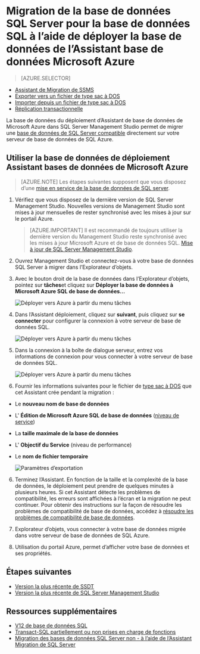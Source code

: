 <properties
   pageTitle="Migration de la base de données SQL Server pour la base de données SQL à l’aide de déployer la base de données de l’Assistant base de données Microsoft Azure | Microsoft Azure"
   description="Base de données de SQL Microsoft Azure, migration de base de données, l’Assistant base de données Microsoft Azure"
   services="sql-database"
   documentationCenter=""
   authors="CarlRabeler"
   manager="jhubbard"
   editor=""/>

<tags
   ms.service="sql-database"
   ms.devlang="NA"
   ms.topic="article"
   ms.tgt_pltfrm="NA"
   ms.workload="sqldb-migrate"
   ms.date="08/24/2016"
   ms.author="carlrab"/>

# <a name="migrate-sql-server-database-to-sql-database-using-deploy-database-to-microsoft-azure-database-wizard"></a>Migration de la base de données SQL Server pour la base de données SQL à l’aide de déployer la base de données de l’Assistant base de données Microsoft Azure


> [AZURE.SELECTOR]
- [Assistant de Migration de SSMS](sql-database-cloud-migrate-compatible-using-ssms-migration-wizard.md)
- [Exporter vers un fichier de type sac à DOS](sql-database-cloud-migrate-compatible-export-bacpac-ssms.md)
- [Importer depuis un fichier de type sac à DOS](sql-database-cloud-migrate-compatible-import-bacpac-ssms.md)
- [Réplication transactionnelle](sql-database-cloud-migrate-compatible-using-transactional-replication.md)

La base de données du déploiement d’Assistant de base de données de Microsoft Azure dans SQL Server Management Studio permet de migrer une [base de données de SQL Server compatible](sql-database-cloud-migrate.md) directement sur votre serveur de base de données de SQL Azure.

## <a name="use-the-deploy-database-to-microsoft-azure-database-wizard"></a>Utiliser la base de données de déploiement Assistant bases de données de Microsoft Azure

> [AZURE.NOTE] Les étapes suivantes supposent que vous disposez d’une [mise en service de la base de données de SQL server](https://azure.microsoft.com/documentation/learning-paths/sql-database-training-learn-sql-database/).

1. Vérifiez que vous disposez de la dernière version de SQL Server Management Studio. Nouvelles versions de Management Studio sont mises à jour mensuelles de rester synchronisé avec les mises à jour sur le portail Azure.

    > [AZURE.IMPORTANT] Il est recommandé de toujours utiliser la dernière version du Management Studio reste synchronisé avec les mises à jour Microsoft Azure et de base de données SQL. [Mise à jour de SQL Server Management Studio](https://msdn.microsoft.com/library/mt238290.aspx).

2. Ouvrez Management Studio et connectez-vous à votre base de données SQL Server à migrer dans l’Explorateur d’objets.
3. Avec le bouton droit de la base de données dans l’Explorateur d’objets, pointez sur **tâches**et cliquez sur **Déployer la base de données à Microsoft Azure SQL de base de données...**

    ![Déployer vers Azure à partir du menu tâches](./media/sql-database-cloud-migrate/MigrateUsingDeploymentWizard01.png)

4.  Dans l’Assistant déploiement, cliquez sur **suivant**, puis cliquez sur **se connecter** pour configurer la connexion à votre serveur de base de données SQL.

    ![Déployer vers Azure à partir du menu tâches](./media/sql-database-cloud-migrate/MigrateUsingDeploymentWizard002.png)

5. Dans la connexion à la boîte de dialogue serveur, entrez vos informations de connexion pour vous connecter à votre serveur de base de données SQL.

    ![Déployer vers Azure à partir du menu tâches](./media/sql-database-cloud-migrate/MigrateUsingDeploymentWizard00.png)

5.  Fournir les informations suivantes pour le fichier de [type sac à DOS](https://msdn.microsoft.com/library/ee210546.aspx#Anchor_4) que cet Assistant crée pendant la migration :

 - Le **nouveau nom de base de données** 
 - L' **Édition de Microsoft Azure SQL de base de données** ([niveau de service](sql-database-service-tiers.md))
 - La **taille maximale de la base de données**
 - L' **Objectif du Service** (niveau de performance)
 - Le **nom de fichier temporaire**  

    ![Paramètres d’exportation](./media/sql-database-cloud-migrate/MigrateUsingDeploymentWizard02.png)

6.  Terminez l’Assistant. En fonction de la taille et la complexité de la base de données, le déploiement peut prendre de quelques minutes à plusieurs heures. Si cet Assistant détecte les problèmes de compatibilité, les erreurs sont affichées à l’écran et la migration ne peut continuer. Pour obtenir des instructions sur la façon de résoudre les problèmes de compatibilité de base de données, accédez à [résoudre les problèmes de compatibilité de base de données](sql-database-cloud-migrate-fix-compatibility-issues.md).

7.  Explorateur d’objets, vous connecter à votre base de données migrée dans votre serveur de base de données de SQL Azure.
8.  Utilisation du portail Azure, permet d’afficher votre base de données et ses propriétés.

## <a name="next-steps"></a>Étapes suivantes

- [Version la plus récente de SSDT](https://msdn.microsoft.com/library/mt204009.aspx)
- [Version la plus récente de SQL Server Management Studio](https://msdn.microsoft.com/library/mt238290.aspx)

## <a name="additional-resources"></a>Ressources supplémentaires

- [V12 de base de données SQL](sql-database-v12-whats-new.md)
- [Transact-SQL partiellement ou non prises en charge de fonctions](sql-database-transact-sql-information.md)
- [Migration des bases de données SQL Server non - à l’aide de l’Assistant Migration de SQL Server](http://blogs.msdn.com/b/ssma/)
